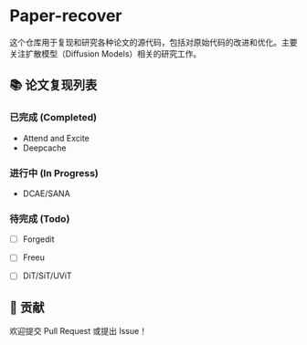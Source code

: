 # Paper-recover

这个仓库用于复现和研究各种论文的源代码，包括对原始代码的改进和优化。主要关注扩散模型（Diffusion Models）相关的研究工作。

## 📚 论文复现列表

### 已完成 (Completed)
 -  Attend and Excite
 -  Deepcache

### 进行中 (In Progress)
-  DCAE/SANA

### 待完成 (Todo)
- [ ] Forgedit
- [ ] Freeu
- [ ] DiT/SiT/UViT


## 🤝 贡献
欢迎提交 Pull Request 或提出 Issue！
